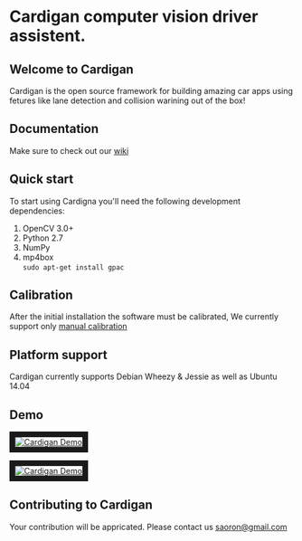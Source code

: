 # Cardigan computer vision driver assistent.

## Welcome to Cardigan
Cardigan is the open source framework for building amazing car apps using fetures like lane detection and collision warining out of the box!

## Documentation
Make sure to check out our [wiki](https://github.com/yapQ/cardiganCamVision/wiki)

## Quick start
To start using Cardigna you'll need the following development dependencies:

1. OpenCV 3.0+
2. Python 2.7
3. NumPy
4. mp4box  
<code>sudo apt-get install gpac</code>

## Calibration
After the initial installation the software must be calibrated, We currently support only [manual calibration](https://github.com/CardiganCam/Cardigan/wiki/Calibration)
## Platform support
Cardigan currently supports Debian Wheezy & Jessie as well as Ubuntu 14.04

## Demo
<a href="http://www.youtube.com/watch?feature=player_embedded&v=Cdc1ZCvoe2A
" target="_blank"><img src="http://img.youtube.com/vi/Cdc1ZCvoe2A/0.jpg" 
alt="Cardigan Demo"  border="10" /></a>

<a href="http://www.youtube.com/watch?feature=player_embedded&v=6sp2wUMysc0
" target="_blank"><img src="http://img.youtube.com/vi/6sp2wUMysc0/0.jpg" 
alt="Cardigan Demo"  border="10" /></a>

## Contributing to Cardigan
Your contribution will be appricated. Please contact us saoron@gmail.com





